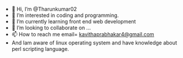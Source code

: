 - 👋 Hi, I’m @Tharunkumar02
- 👀 I’m interested in coding and programming.
- 🌱 I’m currently learning front end web development
- 💞️ I’m looking to collaborate on ...
- 📫 How to reach me email= kavithaprabhakar4@gmail.com
- And Iam aware of linux operating system and have knowledge about perl scripting language.

<!---
Tharunkumar02/Tharunkumar02 is a ✨ special ✨ repository because its `README.md` (this file) appears on your GitHub profile.
You can click the Preview link to take a look at your changes.
--->
